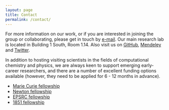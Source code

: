 ```yaml
---
layout: page
title: Contact
permalink: /contact/
---
```


For more information on our work, or if you are interested in joining the group or collaborating, please get in touch by [e-mail](mailto:a.walsh@bath.ac.uk).
Our main research lab is located in Building 1 South, Room 1.14. 
Also visit us on [GitHub](https://github.com/WMD-group), [Mendeley](https://www.mendeley.com/profiles/aron-walsh/) and [Twitter](https://twitter.com/lonepair).

In addition to hosting visiting scientists in the fields of computational chemistry and physics, we are always keen to support emerging early-career researchers, and there are a number of excellent funding options available (however, they need to be applied for 6 - 12 months in advance).

* [Marie Curie fellowship](http://ec.europa.eu/research/mariecurieactions/)
* [Newton fellowship](http://www.newtonfellowships.org/)
* [EPSRC fellowship](https://www.epsrc.ac.uk/skills/fellows/areas/)
* [1851 fellowship](http://www.royalcommission1851.org/awards/?award=research)


